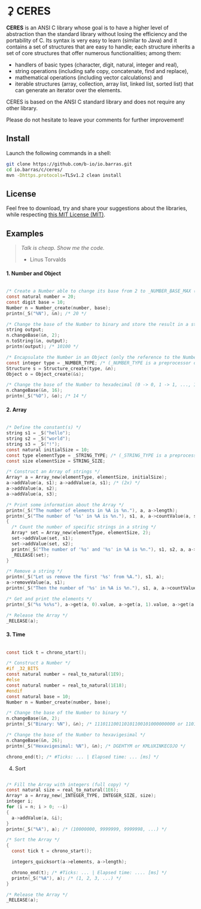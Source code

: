 # ⚳ CERES

**CERES** is an ANSI C library whose goal is to have a higher level of abstraction than the standard
library without losing the efficiency and the portability of C. Its syntax is very easy to learn
(similar to Java) and it contains a set of structures that are easy to handle; each structure
inherits a set of core structures that offer numerous functionalities; among them:

  * handlers of basic types (character, digit, natural, integer and real),
  * string operations (including safe copy, concatenate, find and replace),
  * mathematical operations (including vector calculations) and
  * iterable structures (array, collection, array list, linked list, sorted list) that can generate
    an iterator over the elements.

CERES is based on the ANSI C standard library and does not require any other library.

Please do not hesitate to leave your comments for further improvement!


## Install

Launch the following commands in a shell:
~~~bash
git clone https://github.com/b-io/io.barras.git
cd io.barras/c/ceres/
mvn -Dhttps.protocols=TLSv1.2 clean install
~~~


## License

Feel free to download, try and share your suggestions about the libraries,
while respecting [this MIT License (MIT)][license].

[license]: <LICENSE>


## Examples

>*Talk is cheap. Show me the code.*
>- Linus Torvalds


#### 1. Number and Object

~~~c

/* Create a Number able to change its base from 2 to _NUMBER_BASE_MAX (36) */
const natural number = 20;
const digit base = 10;
Number n = Number_create(number, base);
printn(_S("%N"), &n); /* 20 */

/* Change the base of the Number to binary and store the result in a string */
string output;
n.changeBase(&n, 2);
n.toString(&n, output);
printn(output); /* 10100 */

/* Encapsulate the Number in an Object (only the reference to the Number is kept) */
const integer type = _NUMBER_TYPE; /* (_NUMBER_TYPE is a preprocessor definition) */
Structure s = Structure_create(type, &n);
Object o = Object_create(&s);

/* Change the base of the Number to hexadecimal (0 -> 0, 1 -> 1, ..., 10 -> A, 11 -> B, ...) */
n.changeBase(&n, 16);
printn(_S("%O"), &o); /* 14 */

~~~


#### 2. Array

~~~c

/* Define the constant(s) */
string s1 = _S("hello");
string s2 = _S("world");
string s3 = _S("!");
const natural initialSize = 10;
const type elementType = _STRING_TYPE; /* (_STRING_TYPE is a preprocessor definition) */
const size elementSize = STRING_SIZE;

/* Construct an Array of strings */
Array* a = Array_new(elementType, elementSize, initialSize);
a->addValue(a, s1); a->addValue(a, s1); /* (2x) */
a->addValue(a, s2);
a->addValue(a, s3);

/* Print some information about the Array */
printn(_S("The number of elements in %A is %n."), a, a->length);
printn(_S("The number of '%s' in %A is %n."), s1, a, a->countValue(a, s1));
{
  /* Count the number of specific strings in a string */
  Array* set = Array_new(elementType, elementSize, 2);
  set->addValue(set, s1);
  set->addValue(set, s2);
  printn(_S("The number of '%s' and '%s' in %A is %n."), s1, s2, a, a->countAll(a, set));
  _RELEASE(set);
}

/* Remove a string */
printn(_S("Let us remove the first '%s' from %A."), s1, a);
a->removeValue(a, s1);
printn(_S("Then the number of '%s' in %A is %n."), s1, a, a->countValue(a, s1));

/* Get and print the elements */
printn(_S("%s %s%s"), a->get(a, 0).value, a->get(a, 1).value, a->get(a, 2).value); /* hello world! */

/* Release the Array */
_RELEASE(a);

~~~


#### 3. Time

~~~c

const tick t = chrono_start();

/* Construct a Number */
#if _32_BITS
const natural number = real_to_natural(1E9);
#else
const natural number = real_to_natural(1E18);
#endif
const natural base = 10;
Number n = Number_create(number, base);

/* Change the base of the Number to binary */
n.changeBase(&n, 2);
printn(_S("Binary: %N"), &n); /* 111011100110101100101000000000 or 110111100000101101101011001110100111011001000000000000000000 */

/* Change the base of the Number to hexavigesimal */
n.changeBase(&n, 26);
printn(_S("Hexavigesimal: %N"), &n); /* DGEHTYM or KMLUXINKECOJO */

chrono_end(t); /* #Ticks: ... | Elapsed time: ... [ms] */

~~~


4. Sort

~~~c

/* Fill the Array with integers (full copy) */
const natural size = real_to_natural(1E6);
Array* a = Array_new(_INTEGER_TYPE, INTEGER_SIZE, size);
integer i;
for (i = n; i > 0; --i)
{
  a->addValue(a, &i);
}
printn(_S("%A"), a); /* (10000000, 9999999, 9999998, ...) */

/* Sort the Array */
{
  const tick t = chrono_start();

  integers_quicksort(a->elements, a->length);

  chrono_end(t); /* #Ticks: ... | Elapsed time: .... [ms] */
  printn(_S("%A"), a); /* (1, 2, 3, ...) */
}

/* Release the Array */
_RELEASE(a);

~~~
